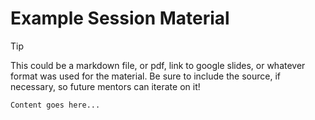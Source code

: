 # Example Session Material

> [!TIP]
> This could be a markdown file, or pdf, link to google slides, or whatever format was used for the material. Be sure to include the source, if necessary, so future mentors can iterate on it!

`Content goes here...`
